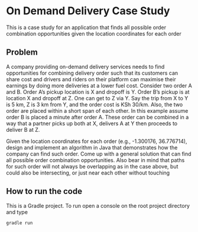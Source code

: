# On Demand Delivery Case Study

This is a case study for an application that finds all possible order combination opportunities given the location 
coordinates for each order

## Problem
A company providing on-demand delivery services needs to find opportunities for combining delivery order such that its 
customers can share cost and drivers and riders on their platform can maximise their earnings by doing more deliveries 
at a lower fuel cost. Consider two order A and B. Order A’s pickup location is X and dropoff is Y. Order B’s pickup
is at location X and dropoff at Z. One can get to Z via Y. Say the trip from X to Y is 5 km, Z is 3 km from Y, and the order cost is KSh 30/km. Also, the two order are placed within a short
span of each other. In this example assume order B is placed a minute after order A. These order can be combined in a way that a partner picks up both at X, delivers A at Y then
proceeds to deliver B at Z.

Given the location coordinates for each order (e.g., -1.300176, 36.776714), design and implement an algorithm in Java 
that demonstrates how the company can find such order. Come up with a general solution that can find all possible order
 combination opportunities. Also bear in mind that paths for such order will not always be overlapping as in the case 
 above, but could also be intersecting, or just near each other without touching

## How to run the code
This is a Gradle project. To run open a console on the root project directory and type

`gradle run`